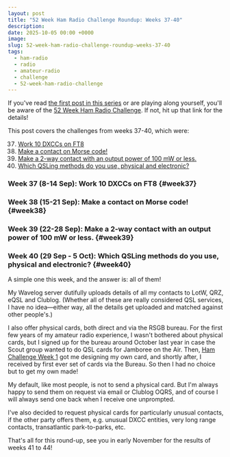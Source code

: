 ```yaml
---
layout: post
title: "52 Week Ham Radio Challenge Roundup: Weeks 37-40"
description: 
date: 2025-10-05 00:00 +0000
image: 
slug: 52-week-ham-radio-challenge-roundup-weeks-37-40
tags:
  - ham-radio
  - radio
  - amateur-radio
  - challenge
  - 52-week-ham-radio-challenge
---
```


If you've read [the first post in this series](/blog/52-week-ham-radio-challenge-roundup-weeks-1-4/) or are playing along yourself, you'll be aware of the [52 Week Ham Radio Challenge](https://hamchallenge.org/). If not, hit up that link for the details!

This post covers the challenges from weeks 37-40, which were:

<ol start="37">
  <li><a href="#week37">Work 10 DXCCs on FT8</a></li>
  <li><a href="#week38">Make a contact on Morse code!</a></li>
  <li><a href="#week35">Make a 2-way contact with an output power of 100 mW or less.</a></li>
  <li><a href="#week36">Which QSLing methods do you use, physical and electronic?</a></li>
</ol>

### Week 37 (8-14 Sep): Work 10 DXCCs on FT8 {#week37}

### Week 38 (15-21 Sep): Make a contact on Morse code! {#week38}

### Week 39 (22-28 Sep): Make a 2-way contact with an output power of 100 mW or less. {#week39}

### Week 40 (29 Sep - 5 Oct): Which QSLing methods do you use, physical and electronic? {#week40}

A simple one this week, and the answer is: all of them!

My Wavelog server dutifully uploads details of all my contacts to LotW, QRZ, eQSL and Clublog. (Whether all of these are really considered QSL services, I have no idea&mdash;either way, all the details get uploaded and matched against other people's.)

I also offer physical cards, both direct and via the RSGB bureau. For the first few years of my amateur radio experience, I wasn't bothered about physical cards, but I signed up for the bureau around October last year in case the Scout group wanted to do QSL cards for Jamboree on the Air. Then, [Ham Challenge Week 1](/blog/52-week-ham-radio-challenge-roundup-weeks-1-4/#week1) got me designing my own card, and shortly after, I received by first ever set of cards via the Bureau. So then I had no choice but to get my own made!

My default, like most people, is not to send a physical card. But I'm always happy to send them on request via email or Clublog OQRS, and of course I will always send one back when I receive one unprompted.

I've also decided to request physical cards for particularly unusual contacts, if the other party offers them, e.g. unusual DXCC entities, very long range contacts, transatlantic park-to-parks, etc.

That's all for this round-up, see you in early November for the results of weeks 41 to 44!